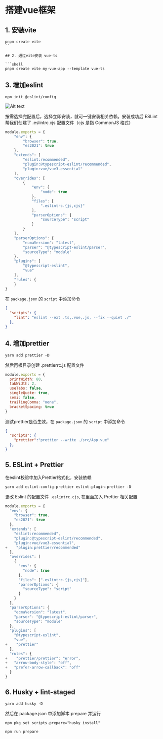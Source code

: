 # 搭建vue框架

## 1. 安装vite

```shell
pnpm create vite
``

## 2. 通过vite安装 vue-ts

```shell
pnpm create vite my-vue-app --template vue-ts
```

## 3. 增加eslint

```shell
npm init @eslint/config
````

![Alt text](image.png)

按需选择完配置后，选择立即安装，就可一键安装相关依赖。安装成功后 ESLint 帮我们创建了 .eslintrc.cjs 配置文件（cjs 是指 CommonJS 格式）

```js
module.exports = {
    "env": {
        "browser": true,
        "es2021": true
    },
    "extends": [
        "eslint:recommended",
        "plugin:@typescript-eslint/recommended",
        "plugin:vue/vue3-essential"
    ],
    "overrides": [
        {
            "env": {
                "node": true
            },
            "files": [
                ".eslintrc.{js,cjs}"
            ],
            "parserOptions": {
                "sourceType": "script"
            }
        }
    ],
    "parserOptions": {
        "ecmaVersion": "latest",
        "parser": "@typescript-eslint/parser",
        "sourceType": "module"
    },
    "plugins": [
        "@typescript-eslint",
        "vue"
    ],
    "rules": {
    }
}

```

在 `package.json` 的 `script` 中添加命令

```json
{
  "scripts": {
    "lint": "eslint --ext .ts,.vue,.js, --fix --quiet ./"
  },
}
```

## 4. 增加prettier

```shell
yarn add prettier -D
```

然后再根目录创建 .prettierrc.js 配置文件

```js
module.exports = {
  printWidth: 80,
  tabWidth: 2,
  useTabs: false,
  singleQuote: true,
  semi: false,
  trailingComma: "none",
  bracketSpacing: true
}
```

测试prettier是否生效，在 `package.json` 的 `script` 中添加命令

```json
{
  "scripts": {
    "prettier":"prettier --write ./src/App.vue"
  },
}
```

## 5. ESLint + Prettier

在eslint校验中加入Prettier格式化，安装依赖

```shell
yarn add eslint-config-prettier eslint-plugin-prettier -D
```

更改 Eslint 的配置文件 `.eslintrc.cjs`, 在里面加入 Prettier 相关配置

```js
module.exports = {
  "env": {
    "browser": true,
    "es2021": true
  },
  "extends": [
    "eslint:recommended",
    "plugin:@typescript-eslint/recommended", 
    "plugin:vue/vue3-essential",
+    "plugin:prettier/recommended"
  ],
  "overrides": [
    {
      "env": {
        "node": true
      },
      "files": [".eslintrc.{js,cjs}"],
      "parserOptions": {
        "sourceType": "script"
      }
    }
  ],
  "parserOptions": {
    "ecmaVersion": "latest",
    "parser": "@typescript-eslint/parser",
    "sourceType": "module"
  },
  "plugins": [
    "@typescript-eslint", 
    "vue",
+    "prettier"
  ],
  "rules": {
+    "prettier/prettier": "error",
+   "arrow-body-style": "off",
+   "prefer-arrow-callback": "off"
  }
}

```

## 6. Husky + lint-staged

```shell
yarn add husky -D
```

然后在 package.json 中添加脚本 prepare 并运行

```shell
npm pkg set scripts.prepare="husky install"

npm run prepare
```



